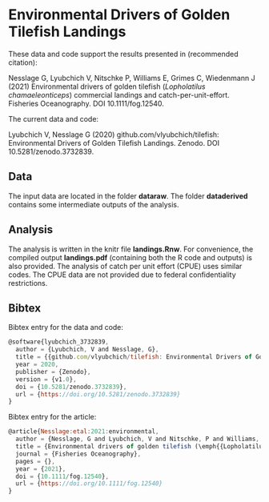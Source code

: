 # Environmental Drivers of Golden Tilefish Landings

These data and code support the results presented in (recommended citation):

Nesslage G, Lyubchich V, Nitschke P, Williams E, Grimes C, Wiedenmann J (2021)
Environmental drivers of golden tilefish (*Lopholatilus chamaeleonticeps*) commercial landings and catch-per-unit-effort.
Fisheries Oceanography. DOI 10.1111/fog.12540.

The current data and code:

Lyubchich V, Nesslage G (2020) github.com/vlyubchich/tilefish: Environmental Drivers of Golden Tilefish Landings. Zenodo. DOI 10.5281/zenodo.3732839.


## Data

The input data are located in the folder **dataraw**. 
The folder **dataderived** contains some intermediate outputs of the analysis.


## Analysis

The analysis is written in the knitr file **landings.Rnw**. For convenience,
the compiled output **landings.pdf** (containing both the R code and outputs) 
is also provided.
The analysis of catch per unit effort (CPUE) uses similar codes. 
The CPUE data are not provided due to federal confidentiality restrictions.


## Bibtex

Bibtex entry for the data and code:

```javascript
@software{lyubchich_3732839,
  author = {Lyubchich, V and Nesslage, G},
  title = {{github.com/vlyubchich/tilefish: Environmental Drivers of Golden Tilefish Landings}},
  year = 2020,
  publisher = {Zenodo},
  version = {v1.0},
  doi = {10.5281/zenodo.3732839},
  url = {https://doi.org/10.5281/zenodo.3732839}
}
```

Bibtex entry for the article:

```javascript
@article{Nesslage:etal:2021:environmental,
  author = {Nesslage, G and Lyubchich, V and Nitschke, P and Williams, E and Grimes, C and Wiedenmann, J},
  title = {Environmental drivers of golden tilefish (\emph{{Lopholatilus chamaeleonticeps}}) commercial landings and catch-per-unit-effort},
  journal = {Fisheries Oceanography},
  pages = {},
  year = {2021},
  doi = {10.1111/fog.12540},
  url = {https://doi.org/10.1111/fog.12540}
}
```



